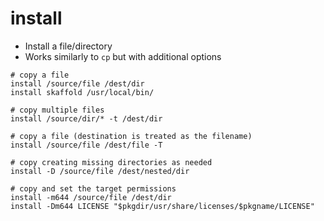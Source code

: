 # install

- Install a file/directory
- Works similarly to `cp` but with additional options

```shell
# copy a file
install /source/file /dest/dir
install skaffold /usr/local/bin/

# copy multiple files
install /source/dir/* -t /dest/dir

# copy a file (destination is treated as the filename)
install /source/file /dest/file -T

# copy creating missing directories as needed
install -D /source/file /dest/nested/dir

# copy and set the target permissions
install -m644 /source/file /dest/dir
install -Dm644 LICENSE "$pkgdir/usr/share/licenses/$pkgname/LICENSE"
```
